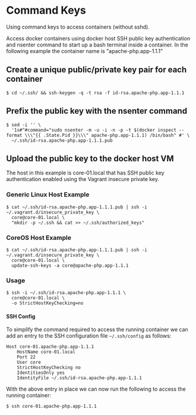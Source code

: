 # Command Keys

Using command keys to access containers (without sshd).

Access docker containers using docker host SSH public key authentication and nsenter command to start up a bash terminal inside a container. In the following example the container name is "apache-php.app-1.1.1"

## Create a unique public/private key pair for each container

```
$ cd ~/.ssh/ && ssh-keygen -q -t rsa -f id-rsa.apache-php.app-1.1.1
```

## Prefix the public key with the nsenter command

```
$ sed -i '' \
  '1s#^#command="sudo nsenter -m -u -i -n -p -t $(docker inspect --format \\\"{{ .State.Pid }}\\\" apache-php.app-1.1.1) /bin/bash" #' \
  ~/.ssh/id-rsa.apache-php.app-1.1.1.pub
```

## Upload the public key to the docker host VM

The host in this example is core-01.local that has SSH public key authentication enabled using the Vagrant insecure private key.

### Generic Linux Host Example

```
$ cat ~/.ssh/id-rsa.apache-php.app-1.1.1.pub | ssh -i ~/.vagrant.d/insecure_private_key \
  core@core-01.local \
  "mkdir -p ~/.ssh && cat >> ~/.ssh/authorized_keys"
```

### CoreOS Host Example

```
$ cat ~/.ssh/id-rsa.apache-php.app-1.1.1.pub | ssh -i ~/.vagrant.d/insecure_private_key \
  core@core-01.local \
  update-ssh-keys -a core@apache-php.app-1.1.1
```

### Usage

```
$ ssh -i ~/.ssh/id-rsa.apache-php.app-1.1.1 \
  core@core-01.local \
  -o StrictHostKeyChecking=no
```

#### SSH Config

To simplify the command required to access the running container we can add an entry to the SSH configuration file ```~/.ssh/config``` as follows:

```
Host core-01.apache-php.app-1.1.1
	HostName core-01.local
	Port 22
	User core
	StrictHostKeyChecking no
	IdentitiesOnly yes
	IdentityFile ~/.ssh/id-rsa.apache-php.app-1.1.1
```

With the above entry in place we can now run the following to access the running container:

```
$ ssh core-01.apache-php.app-1.1.1
```
